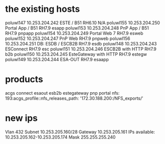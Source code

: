# the existing hosts
poluwl147	10.253.204.242	ESTE / B51	RH6.10	N/A
poluwl155	10.253.204.250	Portal App / B51	RH7.9	esapp
poluwl153	10.253.204.248	PnP App / B51	RH7.9	pnpapp
poluwl154	10.253.204.249  Portal Web 7	RH7.9	esweb
poluwl152	10.253.204.247  PnP Web	RH7.9	pnpweb
poluwl156	10.253.204.251	DB: ESDB / ESCB2B	RH7.9	esdb
poluwl148	10.253.204.243	ESConnect	RH7.9	esc
poluwl151	10.253.204.246	ESCB2B with HTTP	RH7.9	b2b
poluwl150	10.253.204.245	EsteGateway with HTTP	RH7.9	estegw
poluwl149	10.253.204.244	ESA-OUT	RH7.9	esaapp

# products
acgs
connect
esaout
esb2b
estegateway
pnp
portal
 nfs:
193:acgs_profile::nfs_releases_path: '172.30.188.200:/NFS_exports/'

# new ips
Vlan 432
Subnet                  10.253.205.160/28
Gateway              10.253.205.161
IPs available:      10.253.205.162-10.253.205.174
Mask                     255.255.255.240


